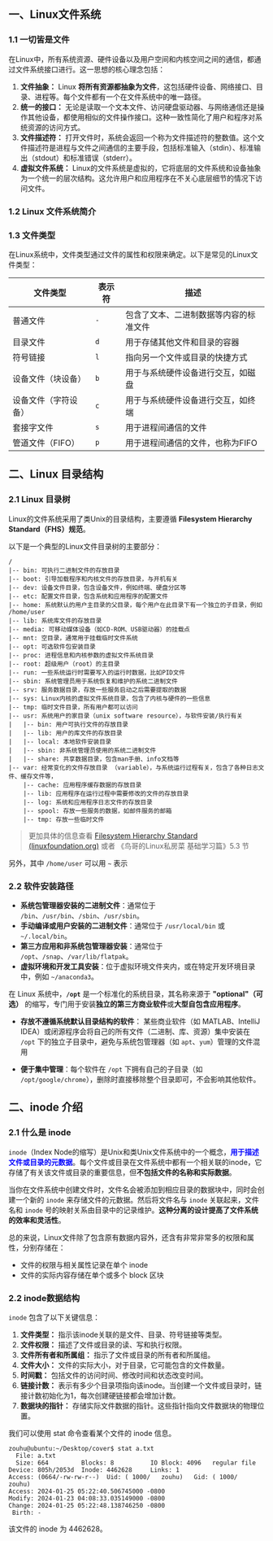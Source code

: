 ## 一、Linux文件系统

### 1.1 一切皆是文件

在Linux中，所有系统资源、硬件设备以及用户空间和内核空间之间的通信，都通过文件系统接口进行。这一思想的核心理念包括：

1. **文件抽象：** Linux **将所有资源都抽象为文件**，这包括硬件设备、网络接口、目录、进程等。每个文件都有一个在文件系统中的唯一路径。
2. **统一的接口：** 无论是读取一个文本文件、访问硬盘驱动器、与网络通信还是操作其他设备，都使用相似的文件操作接口。这种一致性简化了用户和程序对系统资源的访问方式。
3. **文件描述符：** 打开文件时，系统会返回一个称为文件描述符的整数值。这个文件描述符是进程与文件之间通信的主要手段，包括标准输入（stdin）、标准输出（stdout）和标准错误（stderr）。
4. **虚拟文件系统：** Linux的文件系统是虚拟的，它将底层的文件系统和设备抽象为一个统一的层次结构。这允许用户和应用程序在不关心底层细节的情况下访问文件。



### 1.2 Linux 文件系统简介





### 1.3 文件类型

在Linux系统中，文件类型通过文件的属性和权限来确定。以下是常见的Linux文件类型：

| 文件类型             | 表示符 | 描述                                   |
| -------------------- | ------ | -------------------------------------- |
| 普通文件             | `-`    | 包含了文本、二进制数据等内容的标准文件 |
| 目录文件             | `d`    | 用于存储其他文件和目录的容器           |
| 符号链接             | `l`    | 指向另一个文件或目录的快捷方式         |
| 设备文件（块设备）   | `b`    | 用于与系统硬件设备进行交互，如磁盘     |
| 设备文件（字符设备） | `c`    | 用于与系统硬件设备进行交互，如终端     |
| 套接字文件           | `s`    | 用于进程间通信的文件                   |
| 管道文件（FIFO）     | `p`    | 用于进程间通信的文件，也称为FIFO       |



## 二、Linux 目录结构

### 2.1  Linux 目录树

Linux的文件系统采用了类Unix的目录结构，主要遵循 **Filesystem Hierarchy Standard（FHS）规范**。

以下是一个典型的Linux文件目录树的主要部分：

```
/
|-- bin: 可执行二进制文件的存放目录
|-- boot: 引导加载程序和内核文件的存放目录，与开机有关
|-- dev: 设备文件目录，包含设备文件，例如终端、硬盘分区等
|-- etc: 配置文件目录，包含系统和应用程序的配置文件
|-- home: 系统默认的用户主目录的父目录，每个用户在此目录下有一个独立的子目录，例如 /home/user
|-- lib: 系统库文件的存放目录
|-- media: 可移动媒体设备（如CD-ROM、USB驱动器）的挂载点
|-- mnt: 空目录，通常用于挂载临时文件系统
|-- opt: 可选软件包安装目录
|-- proc: 进程信息和内核参数的虚拟文件系统目录
|-- root: 超级用户（root）的主目录
|-- run: 一些系统运行时需要写入的运行时数据，比如PID文件
|-- sbin: 系统管理员用于系统恢复和维护的系统二进制文件
|-- srv: 服务数据目录，存放一些服务启动之后需要提取的数据
|-- sys: Linux内核的虚拟文件系统目录，包含了内核与硬件的一些信息
|-- tmp: 临时文件目录，所有用户都可以访问
|-- usr: 系统用户的家目录（unix software resource），与软件安装/执行有关
|   |-- bin: 用户可执行文件的存放目录
|   |-- lib: 用户的库文件的存放目录
|   |-- local: 本地软件安装目录
|   |-- sbin: 非系统管理员使用的系统二进制文件
|   |-- share: 共享数据目录，包含man手册、info文档等
|-- var: 经常变化的文件存放目录 （variable），与系统运行过程有关，包含了各种日志文件、缓存文件等，
    |-- cache: 应用程序缓存数据的存放目录
    |-- lib: 应用程序在运行过程中需要修改的文件的存放目录
    |-- log: 系统和应用程序日志文件的存放目录
    |-- spool: 存放一些服务的数据，如邮件服务的邮箱
    |-- tmp: 存放一些临时文件

```

>  更加具体的信息查看 [Filesystem Hierarchy Standard (linuxfoundation.org)](https://refspecs.linuxfoundation.org/FHS_3.0/fhs/index.html) 或者 《鸟哥的Linux私房菜 基础学习篇》5.3 节

另外，其中  `/home/user`  可以用 `~` 表示





### 2.2 软件安装路径



- **系统包管理器安装的二进制文件**：通常位于 `/bin`、`/usr/bin`、`/sbin`、`/usr/sbin`。
- **手动编译或用户安装的二进制文件**：通常位于 `/usr/local/bin` 或 `~/.local/bin`。
- **第三方应用和非系统包管理器安装**：通常位于 `/opt`、`/snap`、`/var/lib/flatpak`。
- **虚拟环境和开发工具安装**：位于虚拟环境文件夹内，或在特定开发环境目录中，例如 `~/anaconda3`。



在 Linux 系统中，**`/opt`** 是一个标准化的系统目录，其名称来源于 **"optional"（可选）** 的缩写，专门用于安装**独立的第三方商业软件**或**大型自包含应用程序**。

- **存放不遵循系统默认目录结构的软件**： 某些商业软件（如 MATLAB、IntelliJ IDEA）或闭源程序会将自己的所有文件（二进制、库、资源）集中安装在 `/opt` 下的独立子目录中，避免与系统包管理器（如 `apt`、`yum`）管理的文件混用

- **便于集中管理**：每个软件在 `/opt` 下拥有自己的子目录（如 `/opt/google/chrome`），删除时直接移除整个目录即可，不会影响其他软件。





## 二、inode 介绍

### 2.1 什么是 inode

`inode`（Index Node的缩写）是Unix和类Unix文件系统中的一个概念，<font color="blue">**用于描述文件或目录的元数据**</font>。每个文件或目录在文件系统中都有一个相关联的inode，它存储了有关该文件或目录的重要信息，但**不包括文件的名称和实际数据**。

当你在文件系统中创建文件时，文件名会被添加到相应目录的数据块中，同时会创建一个新的 `inode` 来存储文件的元数据。然后将文件名与 `inode` 关联起来，文件名和 `inode` 号的映射关系由目录中的记录维护。**这种分离的设计提高了文件系统的效率和灵活性**。



总的来说，Linux文件除了包含原有数据内容外，还含有非常非常多的权限和属性，分别存储在：

- 文件的权限与相关属性记录在单个 inode
- 文件的实际内容存储在单个或多个 block 区块



### 2.2 inode数据结构

`inode` 包含了以下关键信息：

1. **文件类型：** 指示该inode关联的是文件、目录、符号链接等类型。
2. **文件权限：** 描述了文件或目录的读、写和执行权限。
3. **文件所有者和所属组：** 指示了文件或目录的所有者和所属组。
4. **文件大小：** 文件的实际大小，对于目录，它可能包含的文件数量。
5. **时间戳：** 包括文件的访问时间、修改时间和状态改变时间。
6. **链接计数：** 表示有多少个目录项指向该inode。当创建一个文件或目录时，链接计数初始化为1，每次创建硬链接都会增加计数。
7. **数据块的指针：** 存储实际文件数据的指针。这些指针指向文件数据块的物理位置。



我们可以使用 stat 命令查看某个文件的 inode 信息。

```
zouhu@ubuntu:~/Desktop/cover$ stat a.txt 
  File: a.txt
  Size: 664       	Blocks: 8          IO Block: 4096   regular file
Device: 805h/2053d	Inode: 4462628     Links: 1
Access: (0664/-rw-rw-r--)  Uid: ( 1000/   zouhu)   Gid: ( 1000/   zouhu)
Access: 2024-01-25 05:22:40.506745000 -0800
Modify: 2024-01-23 04:08:33.035149000 -0800
Change: 2024-01-25 05:22:48.138746250 -0800
 Birth: -

```

该文件的 inode 为 4462628。




